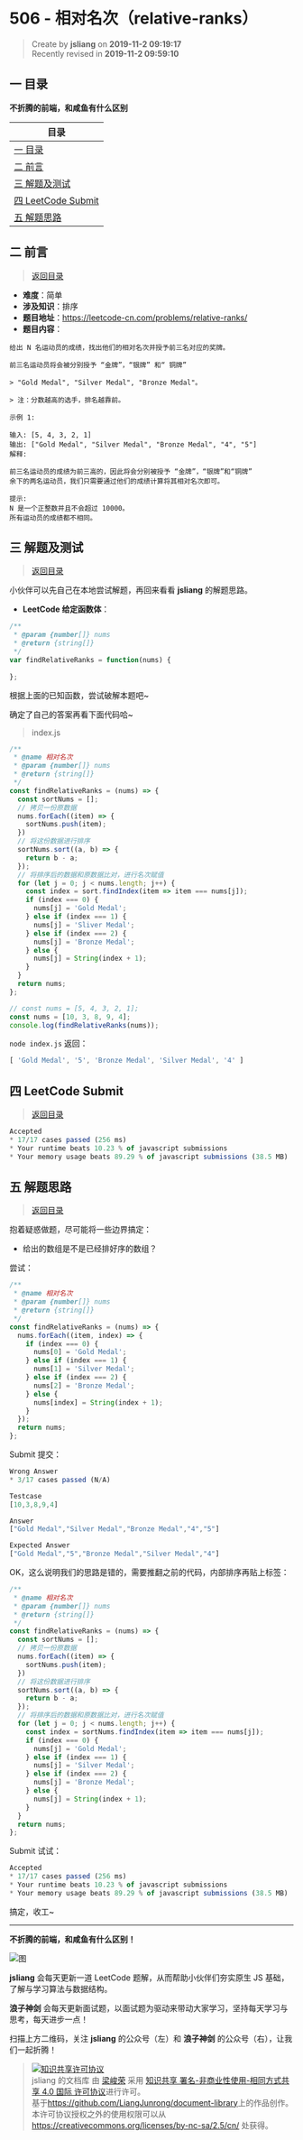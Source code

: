 506 - 相对名次（relative-ranks）
===

> Create by **jsliang** on **2019-11-2 09:19:17**  
> Recently revised in **2019-11-2 09:59:10**

## <a name="chapter-one" id="chapter-one"></a>一 目录

**不折腾的前端，和咸鱼有什么区别**

| 目录 |
| --- | 
| [一 目录](#chapter-one) | 
| <a name="catalog-chapter-two" id="catalog-chapter-two"></a>[二 前言](#chapter-two) |
| <a name="catalog-chapter-three" id="catalog-chapter-three"></a>[三 解题及测试](#chapter-three) |
| <a name="catalog-chapter-four" id="catalog-chapter-four"></a>[四 LeetCode Submit](#chapter-four) |
| <a name="catalog-chapter-five" id="catalog-chapter-five"></a>[五 解题思路](#chapter-five) |

## <a name="chapter-two" id="chapter-two"></a>二 前言

> [返回目录](#chapter-one)

* **难度**：简单
* **涉及知识**：排序
* **题目地址**：https://leetcode-cn.com/problems/relative-ranks/
* **题目内容**：

```
给出 N 名运动员的成绩，找出他们的相对名次并授予前三名对应的奖牌。

前三名运动员将会被分别授予 “金牌”，“银牌” 和“ 铜牌”

> "Gold Medal", "Silver Medal", "Bronze Medal"。

> 注：分数越高的选手，排名越靠前。

示例 1:

输入: [5, 4, 3, 2, 1]
输出: ["Gold Medal", "Silver Medal", "Bronze Medal", "4", "5"]
解释: 

前三名运动员的成绩为前三高的，因此将会分别被授予 “金牌”，“银牌”和“铜牌” 
余下的两名运动员，我们只需要通过他们的成绩计算将其相对名次即可。

提示:
N 是一个正整数并且不会超过 10000。
所有运动员的成绩都不相同。
```

## <a name="chapter-three" id="chapter-three"></a>三 解题及测试

> [返回目录](#chapter-one)

小伙伴可以先自己在本地尝试解题，再回来看看 **jsliang** 的解题思路。

* **LeetCode 给定函数体**：

```js
/**
 * @param {number[]} nums
 * @return {string[]}
 */
var findRelativeRanks = function(nums) {
    
};
```

根据上面的已知函数，尝试破解本题吧~

确定了自己的答案再看下面代码哈~

> index.js

```js
/**
 * @name 相对名次
 * @param {number[]} nums
 * @return {string[]}
 */
const findRelativeRanks = (nums) => {
  const sortNums = [];
  // 拷贝一份原数据
  nums.forEach((item) => {
    sortNums.push(item);
  })
  // 将这份数据进行排序
  sortNums.sort((a, b) => {
    return b - a;
  });
  // 将排序后的数据和原数据比对，进行名次赋值
  for (let j = 0; j < nums.length; j++) {
    const index = sort.findIndex(item => item === nums[j]);
    if (index === 0) {
      nums[j] = 'Gold Medal';
    } else if (index === 1) {
      nums[j] = 'Sliver Medal';
    } else if (index === 2) {
      nums[j] = 'Bronze Medal';
    } else {
      nums[j] = String(index + 1);
    }
  }
  return nums;
};

// const nums = [5, 4, 3, 2, 1];
const nums = [10, 3, 8, 9, 4];
console.log(findRelativeRanks(nums));
```

`node index.js` 返回：

```js
[ 'Gold Medal', '5', 'Bronze Medal', 'Silver Medal', '4' ]
```

## <a name="chapter-four" id="chapter-four"></a>四 LeetCode Submit

> [返回目录](#chapter-one)

```js
Accepted
* 17/17 cases passed (256 ms)
* Your runtime beats 10.23 % of javascript submissions
* Your memory usage beats 89.29 % of javascript submissions (38.5 MB)
```

## <a name="chapter-five" id="chapter-five"></a>五 解题思路

> [返回目录](#chapter-one)

抱着疑惑做题，尽可能将一些边界搞定：

* 给出的数组是不是已经排好序的数组？

尝试：

```js
/**
 * @name 相对名次
 * @param {number[]} nums
 * @return {string[]}
 */
const findRelativeRanks = (nums) => {
  nums.forEach((item, index) => {
    if (index === 0) {
      nums[0] = 'Gold Medal';
    } else if (index === 1) {
      nums[1] = 'Silver Medal';
    } else if (index === 2) {
      nums[2] = 'Bronze Medal';
    } else {
      nums[index] = String(index + 1);
    }
  });
  return nums;
};
```

Submit 提交：

```js
Wrong Answer
* 3/17 cases passed (N/A)

Testcase
[10,3,8,9,4]

Answer
["Gold Medal","Silver Medal","Bronze Medal","4","5"]

Expected Answer
["Gold Medal","5","Bronze Medal","Silver Medal","4"]
```

OK，这么说明我们的思路是错的，需要推翻之前的代码，内部排序再贴上标签：

```js
/**
 * @name 相对名次
 * @param {number[]} nums
 * @return {string[]}
 */
const findRelativeRanks = (nums) => {
  const sortNums = [];
  // 拷贝一份原数据
  nums.forEach((item) => {
    sortNums.push(item);
  })
  // 将这份数据进行排序
  sortNums.sort((a, b) => {
    return b - a;
  });
  // 将排序后的数据和原数据比对，进行名次赋值
  for (let j = 0; j < nums.length; j++) {
    const index = sortNums.findIndex(item => item === nums[j]);
    if (index === 0) {
      nums[j] = 'Gold Medal';
    } else if (index === 1) {
      nums[j] = 'Silver Medal';
    } else if (index === 2) {
      nums[j] = 'Bronze Medal';
    } else {
      nums[j] = String(index + 1);
    }
  }
  return nums;
};
```

Submit 试试：

```js
Accepted
* 17/17 cases passed (256 ms)
* Your runtime beats 10.23 % of javascript submissions
* Your memory usage beats 89.29 % of javascript submissions (38.5 MB)
```

搞定，收工~

---

**不折腾的前端，和咸鱼有什么区别！**

![图](../../../public-repertory/img/z-index-small.png)

**jsliang** 会每天更新一道 LeetCode 题解，从而帮助小伙伴们夯实原生 JS 基础，了解与学习算法与数据结构。

**浪子神剑** 会每天更新面试题，以面试题为驱动来带动大家学习，坚持每天学习与思考，每天进步一点！

扫描上方二维码，关注 **jsliang** 的公众号（左）和 **浪子神剑** 的公众号（右），让我们一起折腾！

> <a rel="license" href="http://creativecommons.org/licenses/by-nc-sa/4.0/"><img alt="知识共享许可协议" style="border-width:0" src="https://i.creativecommons.org/l/by-nc-sa/4.0/88x31.png" /></a><br /><span xmlns:dct="http://purl.org/dc/terms/" property="dct:title">jsliang 的文档库</span> 由 <a xmlns:cc="http://creativecommons.org/ns#" href="https://github.com/LiangJunrong/document-library" property="cc:attributionName" rel="cc:attributionURL">梁峻荣</a> 采用 <a rel="license" href="http://creativecommons.org/licenses/by-nc-sa/4.0/">知识共享 署名-非商业性使用-相同方式共享 4.0 国际 许可协议</a>进行许可。<br />基于<a xmlns:dct="http://purl.org/dc/terms/" href="https://github.com/LiangJunrong/document-library" rel="dct:source">https://github.com/LiangJunrong/document-library</a>上的作品创作。<br />本许可协议授权之外的使用权限可以从 <a xmlns:cc="http://creativecommons.org/ns#" href="https://creativecommons.org/licenses/by-nc-sa/2.5/cn/" rel="cc:morePermissions">https://creativecommons.org/licenses/by-nc-sa/2.5/cn/</a> 处获得。